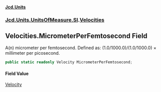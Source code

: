 #### [Jcd.Units](index.md 'index')
### [Jcd.Units.UnitsOfMeasure.SI](Jcd.Units.UnitsOfMeasure.SI.md 'Jcd.Units.UnitsOfMeasure.SI').[Velocities](Velocities.md 'Jcd.Units.UnitsOfMeasure.SI.Velocities')

## Velocities.MicrometerPerFemtosecond Field

A(n) micrometer per femtosecond. Defined as: (1.0/1000.0)/(1.0/1000.0) × millimeter per picosecond.

```csharp
public static readonly Velocity MicrometerPerFemtosecond;
```

#### Field Value
[Velocity](Velocity.md 'Jcd.Units.UnitTypes.Velocity')